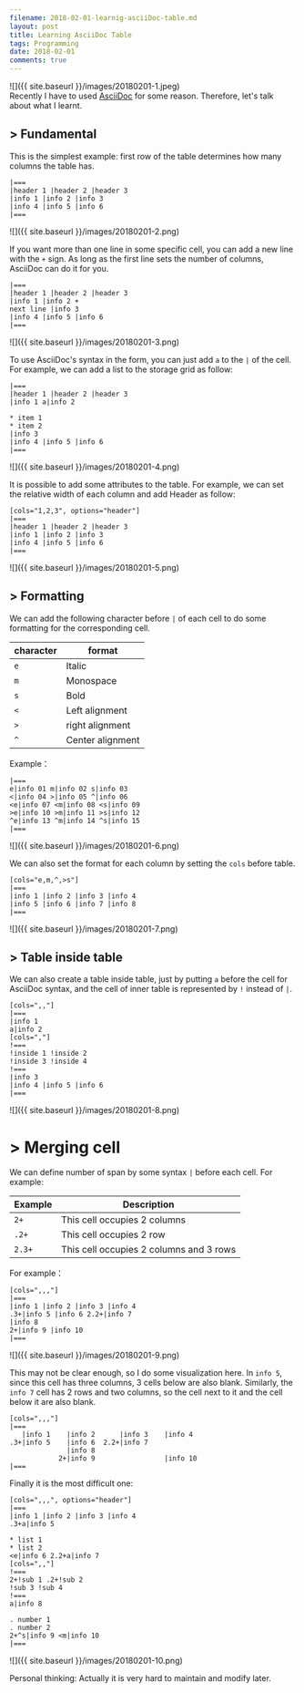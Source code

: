 ```yaml
---
filename: 2018-02-01-learnig-asciiDoc-table.md
layout: post
title: Learning AsciiDoc Table 
tags: Programming
date: 2018-02-01
comments: true
---
```


![]({{ site.baseurl }}/images/20180201-1.jpeg)  
Recently I have to used [AsciiDoc](http://asciidoc.org) for some reason. Therefore, let's talk about what I learnt.

## > Fundamental
This is the simplest example: first row of the table determines how many columns the table has.

```
|===
|header 1 |header 2 |header 3
|info 1 |info 2 |info 3
|info 4 |info 5 |info 6
|===
```

![]({{ site.baseurl }}/images/20180201-2.png)

If you want more than one line in some specific cell, you can add a new line with the `+` sign. As long as the first line sets the number of columns, AsciiDoc can do it for you.

```
|===
|header 1 |header 2 |header 3
|info 1 |info 2 +
next line |info 3
|info 4 |info 5 |info 6
|===
```

![]({{ site.baseurl }}/images/20180201-3.png)

To use AsciiDoc's syntax in the form, you can just add `a` to the `|` of the cell. For example, we can add a list to the storage grid as follow:

```
|===
|header 1 |header 2 |header 3
|info 1 a|info 2 

* item 1
* item 2
|info 3
|info 4 |info 5 |info 6
|===
```

![]({{ site.baseurl }}/images/20180201-4.png)

It is possible to add some attributes to the table. For example, we can set the relative width of each column and add Header as follow:

```
[cols="1,2,3", options="header"]
|===
|header 1 |header 2 |header 3
|info 1 |info 2 |info 3
|info 4 |info 5 |info 6
|===
```

![]({{ site.baseurl }}/images/20180201-5.png)

## > Formatting

We can add the following character before `|` of each cell to do some formatting for the corresponding cell.

| character | format |
|---|---|
|`e`|Italic|
|`m`|Monospace|
|`s`|Bold|
|`<`|Left alignment|
|`>`|right alignment|
|`^`|Center alignment|

Example：

```
|===
e|info 01 m|info 02 s|info 03
<|info 04 >|info 05 ^|info 06
<e|info 07 <m|info 08 <s|info 09
>e|info 10 >m|info 11 >s|info 12
^e|info 13 ^m|info 14 ^s|info 15
|===
```

![]({{ site.baseurl }}/images/20180201-6.png)

We can also set the format for each column by setting the `cols` before table. 

```
[cols="e,m,^,>s"]
|===
|info 1 |info 2 |info 3 |info 4 
|info 5 |info 6 |info 7 |info 8 
|===
```

![]({{ site.baseurl }}/images/20180201-7.png)

## > Table inside table

We can also create a table inside table, just by putting `a` before the cell for AsciiDoc syntax, and the cell of inner table is represented by `!` instead of `|`.

```
[cols=",,"]
|===
|info 1
a|info 2
[cols=","]
!===
!inside 1 !inside 2
!inside 3 !inside 4
!===
|info 3
|info 4 |info 5 |info 6
|===
```

![]({{ site.baseurl }}/images/20180201-8.png)

# > Merging cell

We can define number of span by some syntax `|` before each cell. For example:

|Example|Description|
|---|---|
|`2+`|This cell occupies 2 columns|
|`.2+`|This cell occupies 2 row|
|`2.3+`|This cell occupies 2 columns and 3 rows|

For example：

```
[cols=",,,"]
|===
|info 1 |info 2 |info 3 |info 4
.3+|info 5 |info 6 2.2+|info 7          
|info 8
2+|info 9 |info 10
|===
```

![]({{ site.baseurl }}/images/20180201-9.png)

This may not be clear enough, so I do some visualization here.
In `info 5`, since this cell has three columns, 3 cells below are also blank. Similarly, the `info 7` cell has 2 rows and two columns, so the cell next to it and the cell below it are also blank.

```
[cols=",,,"]
|===
   |info 1    |info 2      |info 3    |info 4
.3+|info 5    |info 6  2.2+|info 7          
              |info 8
            2+|info 9                 |info 10
|===
```

Finally it is the most difficult one:

```
[cols=",,,", options="header"]
|===
|info 1 |info 2 |info 3 |info 4
.3+a|info 5 

* list 1
* list 2
<e|info 6 2.2+a|info 7 
[cols=",,"]
!===
2+!sub 1 .2+!sub 2
!sub 3 !sub 4
!===
a|info 8

. number 1
. number 2
2+^s|info 9 <m|info 10
|===
```

![]({{ site.baseurl }}/images/20180201-10.png)

Personal thinking: Actually it is very hard to maintain and modify later.
